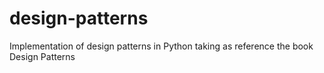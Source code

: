# design-patterns
Implementation of design patterns in Python taking as reference the book Design Patterns

